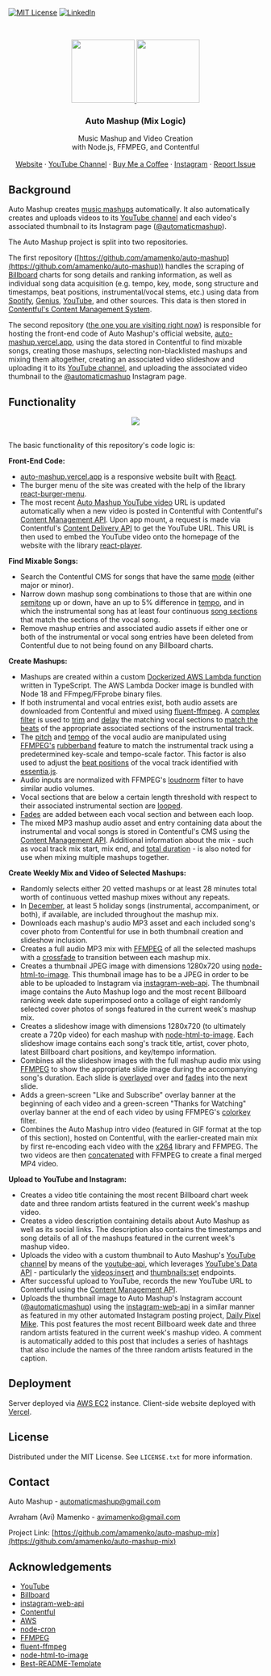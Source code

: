 [![MIT License][license-shield]][license-url]
[![LinkedIn][linkedin-shield]][linkedin-url]

<!-- PROJECT LOGO -->
<br />
<p align="center">
  <a href="https://github.com/amamenko/auto-mashup-mix#gh-dark-mode-only">
   <img src="https://images.ctfassets.net/r8d0zt89au6z/U08zxXPI7WotVcDYslYBF/1abd688f9038dba10e6aa96f30b84342/automashup_logo_white.svg" width="125" />
  </a>
   <a href="https://github.com/amamenko/auto-mashup-mix#gh-light-mode-only">
    <img src="https://images.ctfassets.net/r8d0zt89au6z/2O6pZhJ8iQoqojzyNZCTRH/4e0020dda6a224a9460e49094417c9ff/automashup_logo.svg" width="125" />
  </a>
   
  <h3 align="center">Auto Mashup (Mix Logic)</h3>

  <p align="center">
    Music Mashup and Video Creation
    <br />
    with Node.js, FFMPEG, and Contentful
    <br />
    <br />
    <a href="https://www.automashup.ml/">Website</a>
    ·
    <a href="https://www.youtube.com/channel/UCbjaDBiyXCqWGT4inY8LCmQ">YouTube Channel</a>
     ·
    <a href="https://www.buymeacoffee.com/automashup">Buy Me a Coffee</a>
    ·
    <a href="https://www.instagram.com/automaticmashup/">Instagram</a>
    ·
    <a href="https://github.com/amamenko/auto-mashup/issues">Report Issue</a> 
  </p>
</p>


## Background

Auto Mashup creates [music mashups](https://en.wikipedia.org/wiki/Mashup_(music)) automatically. It also automatically creates and uploads videos to its [YouTube channel](https://www.youtube.com/channel/UCbjaDBiyXCqWGT4inY8LCmQ) and each video's associated thumbnail to its Instagram page ([@automaticmashup](https://www.instagram.com/automaticmashup/)).

The Auto Mashup project is split into two repositories. 

The first repository ([https://github.com/amamenko/auto-mashup](https://github.com/amamenko/auto-mashup))
handles the scraping of [Billboard](https://www.billboard.com/) charts for song details and ranking information, as well as individual song data acquisition (e.g. tempo, key, mode, song structure and timestamps, beat positions, instrumental/vocal stems, etc.) using data from [Spotify](https://www.npmjs.com/package/spotify-web-api-node), [Genius](https://www.npmjs.com/package/genius-lyrics-api), [YouTube](https://www.youtube.com/), and other sources. This data is then stored in [Contentful's Content Management System](https://www.contentful.com/).

The second repository ([the one you are visiting right now](https://github.com/amamenko/auto-mashup-mix)) is responsible for hosting the front-end code of Auto Mashup's official website, [auto-mashup.vercel.app](https://auto-mashup.vercel.app/), using the data stored in Contentful to find mixable songs, creating those mashups, selecting non-blacklisted mashups and mixing them altogether, creating an associated video slideshow and uploading it to its [YouTube channel](https://www.youtube.com/channel/UCbjaDBiyXCqWGT4inY8LCmQ), and uploading the associated video thumbnail to the [@automaticmashup](https://www.instagram.com/automaticmashup/) Instagram page.

## Functionality

<p align="center">
<a href="https://glowlabs.ga">
    <img  src="https://images.ctfassets.net/r8d0zt89au6z/01lw3DWG8IGMbgykhRRFlB/8a43631c55019203b68c9f441fd47fa5/AutoMashupIntro.gif" />
</a>
</span>
<br/ >
<br />

The basic functionality of this repository's code logic is:

<strong>Front-End Code:</strong>
* [auto-mashup.vercel.app](https://auto-mashup.vercel.app/) is a responsive website built with [React](https://reactjs.org/).
* The burger menu of the site was created with the help of the library [react-burger-menu](https://www.npmjs.com/package/react-burger-menu).
* The most recent [Auto Mashup YouTube video](https://www.youtube.com/channel/UCbjaDBiyXCqWGT4inY8LCmQ) URL is updated automatically when a new video is posted in Contentful with Contentful's [Content Management API](https://www.npmjs.com/package/contentful-management). Upon app mount, a request is made via Contentful's [Content Delivery API](https://www.npmjs.com/package/contentful) to get the YouTube URL. This URL is then used to embed the YouTube video onto the homepage of the website with the library [react-player](https://www.npmjs.com/package/react-player).

<strong>Find Mixable Songs:</strong>
* Search the Contentful CMS for songs that have the same [mode](https://en.wikipedia.org/wiki/Mode_(music)) (either major or minor).
* Narrow down mashup song combinations to those that are within one [semitone](https://en.wikipedia.org/wiki/Semitone) up or down, have an up to 5% difference in [tempo](https://en.wikipedia.org/wiki/Tempo), and in which the instrumental song has at least four continuous [song sections](https://en.wikipedia.org/wiki/Song_structure) that match the sections of the vocal song.
* Remove mashup entries and associated audio assets if either one or both of the instrumental or vocal song entries have been deleted from Contentful due to not being found on any Billboard charts.

<strong>Create Mashups:</strong>
* Mashups are created within a custom [Dockerized AWS Lambda function](https://github.com/amamenko/lambda-automashup-mix-docker) written in TypeScript. The AWS Lambda Docker image is bundled with Node 18 and FFmpeg/FFprobe binary files.
* If both instrumental and vocal entries exist, both audio assets are downloaded from Contentful and mixed using [fluent-ffmpeg](https://www.npmjs.com/package/fluent-ffmpeg). A [complex filter](https://github.com/fluent-ffmpeg/node-fluent-ffmpeg#complexfilterfilters-map-set-complex-filtergraph) is used to [trim](https://ffmpeg.org/ffmpeg-filters.html#atrim) and [delay](https://ffmpeg.org/ffmpeg-filters.html#adelay) the matching vocal sections to [match the beats](https://en.wikipedia.org/wiki/Beatmatching) of the appropriate associated sections of the instrumental track.
* The [pitch](https://en.wikipedia.org/wiki/Pitch_(music)) and [tempo](https://en.wikipedia.org/wiki/Tempo) of the vocal audio are manipulated using [FFMPEG's](https://ffmpeg.org/) [rubberband](http://underpop.online.fr/f/ffmpeg/help/rubberband.htm.gz) feature to match the instrumental track using a predetermined key-scale and tempo-scale factor. This factor is also used to adjust the [beat positions](https://essentia.upf.edu/reference/std_BeatTrackerMultiFeature.html) of the vocal track identified with [essentia.js](https://mtg.github.io/essentia.js/).
* Audio inputs are normalized with FFMPEG's [loudnorm](https://ffmpeg.org/ffmpeg-filters.html#loudnorm) filter to have similar audio volumes.
* Vocal sections that are below a certain length threshold with respect to their associated instrumental section are [looped](https://ffmpeg.org/ffmpeg-filters.html#aloop).
* [Fades](https://ffmpeg.org/ffmpeg-filters.html#afade-1) are added between each vocal section and between each loop.
* The mixed MP3 mashup audio asset and entry containing data about the instrumental and vocal songs is stored in Contentful's CMS using the [Content Management API](https://www.npmjs.com/package/contentful-management). Additional information about the mix - such as vocal track mix start, mix end, and [total duration](https://www.npmjs.com/package/get-audio-duration) - is also noted for use when mixing multiple mashups together.

<strong>Create Weekly Mix and Video of Selected Mashups:</strong>
* Randomly selects either 20 vetted mashups or at least 28 minutes total worth of continuous vetted mashup mixes without any repeats.
* In [December](https://en.wikipedia.org/wiki/Christmas_and_holiday_season), at least 5 holiday songs (instrumental,  accompaniment, or both), if available, are included throughout the mashup mix.
* Downloads each mashup's audio MP3 asset and each included song's cover photo from Contentful for use in both thumbnail creation and slideshow inclusion.
* Creates a full audio MP3 mix with [FFMPEG](https://ffmpeg.org/) of all the selected mashups with a [crossfade](https://ffmpeg.org/ffmpeg-filters.html#acrossfade) to transition between each mashup mix.
* Creates a thumbnail JPEG image with dimensions 1280x720 using [node-html-to-image](https://www.npmjs.com/package/node-html-to-image). This thumbnail image has to be a JPEG in order to be able to be uploaded to Instagram via [instagram-web-api](https://www.npmjs.com/package/instagram-web-api). The thumbnail image contains the Auto Mashup logo and the most recent Billboard ranking week date superimposed onto a collage of eight randomly selected cover photos of songs featured in the current week's mashup mix.
* Creates a slideshow image with dimensions 1280x720 (to ultimately create a 720p video) for each mashup with [node-html-to-image](https://www.npmjs.com/package/node-html-to-image). Each slideshow image contains each song's track title, artist, cover photo, latest Billboard chart positions, and key/tempo information.
* Combines all the slideshow images with the full mashup audio mix using [FFMPEG](https://ffmpeg.org/) to show the appropriate slide image during the accompanying song's duration. Each slide is [overlayed](https://ffmpeg.org/ffmpeg-filters.html#overlay-1) over and [fades](https://ffmpeg.org/ffmpeg-filters.html#fade) into the next slide.
* Adds a green-screen "Like and Subscribe" overlay banner at the beginning of each video and a green-screen "Thanks for Watching" overlay banner at the end of each video by using FFMPEG's [colorkey](https://ffmpeg.org/ffmpeg-filters.html#colorkey) filter.
* Combines the Auto Mashup intro video (featured in GIF format at the top of this section), hosted on Contentful, with the earlier-created main mix by first re-encoding each video with the [x264](https://www.videolan.org/developers/x264.html) library and FFMPEG. The two videos are then [concatenated](https://ffmpeg.org/ffmpeg-filters.html#concat) with FFMPEG to create a final merged MP4 video.


<strong>Upload to YouTube and Instagram:</strong>
* Creates a video title containing the most recent Billboard chart week date and three random artists featured in the current week's mashup video.
* Creates a video description containing details about Auto Mashup as well as its social links. The description also contains the timestamps and song details of all of the mashups featured in the current week's mashup video.
* Uploads the video with a custom thumbnail to Auto Mashup's [YouTube channel](https://www.youtube.com/channel/UCbjaDBiyXCqWGT4inY8LCmQ) by means of the [youtube-api](https://www.npmjs.com/package/youtube-api), which leverages [YouTube's Data API](https://developers.google.com/youtube/v3) - particularly the [videos:insert](https://developers.google.com/youtube/v3/docs/videos/insert) and [thumbnails:set](https://developers.google.com/youtube/v3/docs/thumbnails/set) endpoints.
* After successful upload to YouTube, records the new YouTube URL to Contentful using the [Content Management API](https://www.npmjs.com/package/contentful-management).
* Uploads the thumbnail image to Auto Mashup's Instagram account ([@automaticmashup](https://www.instagram.com/automaticmashup/)) using the [instagram-web-api](https://www.npmjs.com/package/instagram-web-api) in a similar manner as featured in my other automated Instagram posting project, [Daily Pixel Mike](https://github.com/amamenko/daily-pixel-mike). This post features the most recent Billboard week date and three random artists featured in the current week's mashup video. A comment is automatically added to this post that includes a series of hashtags that also include the names of the three random artists featured in the caption.

## Deployment

Server deployed via [AWS EC2](https://aws.amazon.com/ec2/) instance. Client-side website deployed with [Vercel](https://vercel.com/).


<!-- LICENSE -->
## License

Distributed under the MIT License. See `LICENSE.txt` for more information.

<!-- CONTACT -->
## Contact

Auto Mashup - automaticmashup@gmail.com

Avraham (Avi) Mamenko - avimamenko@gmail.com

Project Link: [https://github.com/amamenko/auto-mashup-mix](https://github.com/amamenko/auto-mashup-mix)


<!-- ACKNOWLEDGEMENTS -->
## Acknowledgements
* [YouTube](https://www.youtube.com/)
* [Billboard](https://www.billboard.com/)
* [instagram-web-api](https://www.npmjs.com/package/instagram-web-api)
* [Contentful](https://www.contentful.com/)
* [AWS](https://aws.amazon.com/)
* [node-cron](https://www.npmjs.com/package/node-cron)
* [FFMPEG](https://ffmpeg.org/)
* [fluent-ffmpeg](https://www.npmjs.com/package/fluent-ffmpeg)
* [node-html-to-image](https://www.npmjs.com/package/node-html-to-image)
* [Best-README-Template](https://github.com/othneildrew/Best-README-Template)


<!-- MARKDOWN LINKS & IMAGES -->
<!-- https://www.markdownguide.org/basic-syntax/#reference-style-links -->
[license-shield]: https://img.shields.io/github/license/othneildrew/Best-README-Template.svg?style=for-the-badge
[license-url]: https://github.com/amamenko/auto-mashup-mix/blob/master/LICENSE.txt
[linkedin-shield]: https://img.shields.io/badge/-LinkedIn-black.svg?style=for-the-badge&logo=linkedin&colorB=555
[linkedin-url]: https://www.linkedin.com/in/avrahammamenko
